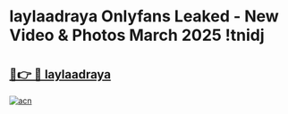 # laylaadraya Onlyfans Leaked - New Video & Photos March 2025 !tnidj

# <h2><a href="https://gh32uz.iuczelnia.edu.pl?title=laylaadraya&ref=tnidj">🔗👉 🔴 laylaadraya</a></h2>

[![acn](https://github.com/user-attachments/assets/0f9c940e-d8b0-45ae-aac7-cd30a18b3e1c)](https://gh32uz.iuczelnia.edu.pl?title=laylaadraya&ref=tnidj)

